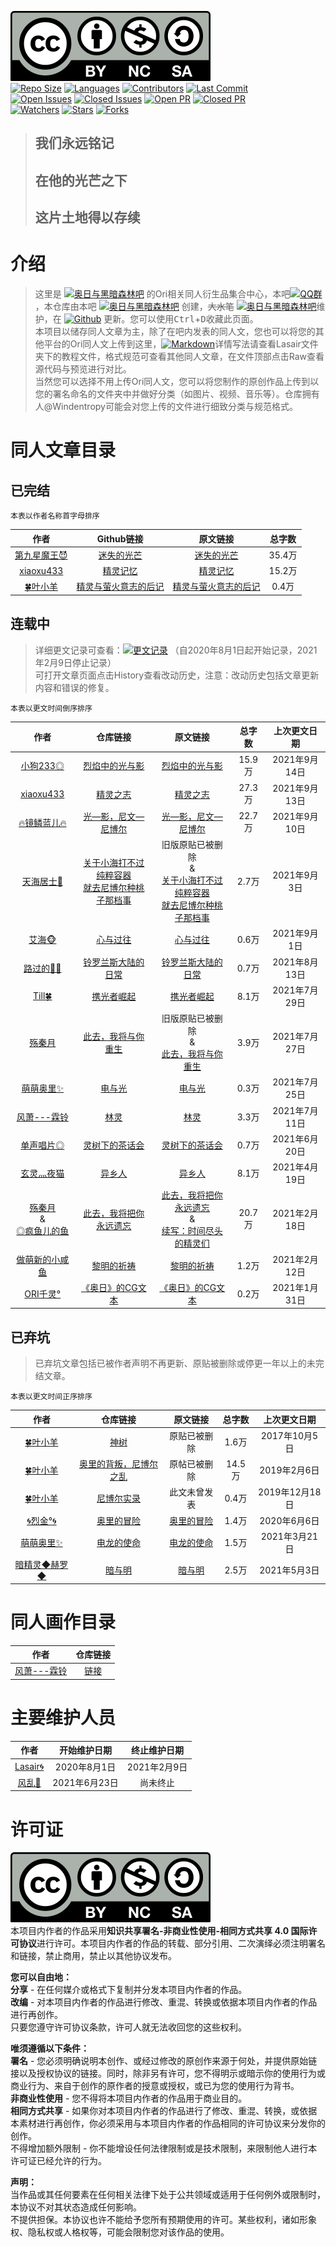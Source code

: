 [![License](https://raw.githubusercontent.com/Windentropy/OriArticle/45c2524d0a933c1211dd2930436cc6ec0d4baac8/Lasair/by-nc-sa.svg)](http://creativecommons.org/licenses/by-nc-sa/4.0/)  
[![Repo Size](https://img.shields.io/github/repo-size/Windentropy/OriArticle?logo=github)](https://github.com/Windentropy/OriArticle/archive/master.zip) [![Languages](https://img.shields.io/github/languages/count/Windentropy/OriArticle?logo=github)](https://github.com/Windentropy/OriArticle) [![Contributors](https://img.shields.io/github/contributors/Windentropy/OriArticle?logo=github)](https://github.com/Windentropy/OriArticle/graphs/contributors) [![Last Commit](https://img.shields.io/github/last-commit/Windentropy/OriArticle/master?logo=github)](https://github.com/Windentropy/OriArticle/commits/master)  
[![Open Issues](https://img.shields.io/github/issues/Windentropy/OriArticle?logo=github)](https://github.com/Windentropy/OriArticle/issues) [![Closed Issues](https://img.shields.io/github/issues-closed/Windentropy/OriArticle?logo=github)](https://github.com/Windentropy/OriArticle/issues?q=is%3Aissue+is%3Aclosed) [![Open PR](https://img.shields.io/github/issues-pr/Windentropy/OriArticle?logo=github)](https://github.com/Windentropy/OriArticle/pulls) [![Closed PR](https://img.shields.io/github/issues-pr-closed/Windentropy/OriArticle?logo=github)](https://github.com/Windentropy/OriArticle/pulls?q=is%3Apr+is%3Aclosed)  
[![Watchers](https://img.shields.io/github/watchers/Windentropy/OriArticle?style=social)](https://github.com/Windentropy/OriArticle/watchers) [![Stars](https://img.shields.io/github/stars/Windentropy/OriArticle?style=social)](https://github.com/Windentropy/OriArticle/stargazers) [![Forks](https://img.shields.io/github/forks/Windentropy/OriArticle?style=social)](https://github.com/Windentropy/OriArticle/network/members)  

> ## 我们永远铭记  
> ## 在他的光芒之下  
> ## 这片土地得以存续

# 介绍  
> 这里是 [![奥日与黑暗森林吧](https://img.shields.io/badge/%E7%99%BE%E5%BA%A6%E8%B4%B4%E5%90%A7-%E5%A5%A5%E6%97%A5%E4%B8%8E%E9%BB%91%E6%9A%97%E6%A3%AE%E6%9E%97%E5%90%A7-3388ff.svg?style=plastic&logo=baidu)](https://tieba.baidu.com/f?kw=%E5%A5%A5%E6%97%A5%E4%B8%8E%E9%BB%91%E6%9A%97%E6%A3%AE%E6%9E%97) 的Ori相关同人衍生品集合中心，本吧[![QQ群](https://img.shields.io/badge/QQ%E7%BE%A4-322462822-eb1923.svg?style=plastic&logo=tencentqq)](https://jq.qq.com/?_wv=1027&k=0p9alHEK)，本仓库由本吧 [![奥日与黑暗森林吧](https://img.shields.io/badge/%E5%89%8D%E5%B0%8F%E5%90%A7%E4%B8%BB-Lasair%F0%9F%8C%80-aee880.svg?style=plastic)](https://tieba.baidu.com/home/main/?un=GankinGwenn) 创建，~~大水笔~~ [![奥日与黑暗森林吧](https://img.shields.io/badge/%E5%90%A7%E5%8F%8B-%E9%A3%8E%E4%B9%B1%F0%9F%8C%B2-00BFFF.svg?style=plastic)](https://tieba.baidu.com/home/main/?un=yyf_1996)维护，在 [![Github](https://img.shields.io/badge/-Github-24292e.svg?style=plastic&logo=github)](https://github.com/Windentropy/OriArticle) 更新。您可以使用<kbd>Ctrl</kbd>+<kbd>D</kbd>收藏此页面。  
> 本项目以储存同人文章为主，除了在吧内发表的同人文，您也可以将您的其他平台的Ori同人文上传到这里，[![Markdown](https://img.shields.io/badge/-Markdown-%23000?style=plastic&logo=markdown)](https://baike.baidu.com/item/MarkDown)详情写法请查看Lasair文件夹下的教程文件，格式规范可查看其他同人文章，在文件顶部点击Raw查看源代码与预览进行对比。  
> 当然您可以选择不用上传Ori同人文，您可以将您制作的原创作品上传到以您的署名命名的文件夹中并做好分类（如图片、视频、音乐等）。仓库拥有人@Windentropy可能会对您上传的文件进行细致分类与规范格式。  

# 同人文章目录  
## 已完结  
    本表以作者名称首字母排序  
| 作者 | Github链接  | 原文链接 | 总字数 | 
| :----: | :----: | :----: |  :----: |
| [第九星魔王😈](https://tieba.baidu.com/home/main?un=%E4%BD%A0%E9%9C%80%E8%A6%81%E6%94%BE%E7%82%B9%E8%A1%80) | [迷失的光芒](https://github.com/Windentropy/OriArticle/blob/master/%E7%AC%AC%E4%B9%9D%E6%98%9F%E9%AD%94%E7%8E%8B/%E8%BF%B7%E5%A4%B1%E7%9A%84%E5%85%89%E8%8A%92.md) | [迷失的光芒](https://tieba.baidu.com/p/6583878963) | 35.4万 |
| [xiaoxu433](https://tieba.baidu.com/home/main?un=xiaoxu433) | [精灵记忆](https://github.com/Windentropy/OriArticle/blob/master/xiaoxu433/%E7%B2%BE%E7%81%B5%E8%AE%B0%E5%BF%86.md) |  [精灵记忆](https://tieba.baidu.com/p/6671368353) | 15.2万 |
| [🍀叶小羊](https://tieba.baidu.com/home/main?un=%E8%AF%B8%E6%9C%88%E6%97%A0%E6%80%9D%E6%80%80) | [精灵与萤火意志的后记](https://github.com/Windentropy/OriArticle/blob/master/%E5%8F%B6%E5%B0%8F%E7%BE%8A/%E7%B2%BE%E7%81%B5%E4%B8%8E%E8%90%A4%E7%81%AB%E6%84%8F%E5%BF%97%E7%9A%84%E5%90%8E%E8%AE%B0.md) |  [精灵与萤火意志的后记](https://tieba.baidu.com/p/6669136662) | 0.4万 |

## 连载中  
> 详细更文记录可查看：[![更文记录](https://img.shields.io/badge/%E6%9B%B4%E6%96%87%E8%AE%B0%E5%BD%95-Github-24292e.svg?style=flat-square&logo=github)](https://github.com/Windentropy/OriArticle/blob/master/Lasair/%E6%9B%B4%E6%96%87%E8%AE%B0%E5%BD%95.md) （自2020年8月1日起开始记录，2021年2月9日停止记录）  
> 可打开文章页面点击History查看改动历史，注意：改动历史包括文章更新内容和错误的修复。

    本表以更文时间倒序排序  
| 作者 | 仓库链接 | 原文链接 | 总字数 | 上次更文日期 | 
| :----: | :----:  | :----: | :----: | :----: |   
| [小狗233◎](https://tieba.baidu.com/home/main?un=%E5%B0%8F%E7%8B%97233333) | [烈焰中的光与影](https://github.com/Windentropy/OriArticle/blob/master/%E5%B0%8F%E7%8B%97233/%E7%83%88%E7%84%B0%E4%B8%AD%E7%9A%84%E5%85%89%E4%B8%8E%E5%BD%B1.md) | [烈焰中的光与影](https://tieba.baidu.com/p/6685968017) | 15.9万 | 2021年9月14日 |  
| [xiaoxu433](https://tieba.baidu.com/home/main?un=xiaoxu433) | [精灵之志](https://github.com/Windentropy/OriArticle/blob/main/xiaoxu433/精灵之志.md) |  [精灵之志](https://tieba.baidu.com/p/7240022202) | 27.3万 | 2021年9月13日 |   
| [🔥镜鳞蓝儿🔥](https://tieba.baidu.com/home/main?un=%E9%AD%82s%E9%82%AA%E7%81%AC%E9%BE%99%E7%A5%9E) | [光—影，尼文—尼博尔](https://github.com/Windentropy/OriArticle/blob/master/%E9%95%9C%E9%B3%9E%E8%93%9D%E5%84%BF/%E5%85%89%E2%80%94%E5%BD%B1%EF%BC%8C%E5%B0%BC%E6%96%87%E2%80%94%E5%B0%BC%E5%8D%9A%E5%B0%94.md) | [光—影，尼文—尼博尔](https://tieba.baidu.com/p/6917053109) | 22.7万 | 2021年9月10日 |   
| [天海居士🌊](https://tieba.baidu.com/home/main?un=&ie=utf-8&id=tb.1.2db01aac.3StrlLeMo6IrxRYcwO-ijw?t=1624002043&fr=pb) | [关于小海打不过纯粹容器<br>就去尼博尔种桃子那档事](https://github.com/Windentropy/OriArticle/blob/main/天海居士/关于天海居士打不过纯粹容器回尼博尔种桃子的那些事.md) |  旧版原贴已被删除<br>&<br>[关于小海打不过纯粹容器<br>就去尼博尔种桃子那档事](https://tieba.baidu.com/p/7514346555) | 2.7万 | 2021年9月3日 |  
| [艾海🐵](https://tieba.baidu.com/home/main?un=&ie=utf-8&id=tb.1.8533002f._27O3YWpBO6zU76cToX_Mw?t=1613399671&fr=pb) | [心与过往](https://github.com/Windentropy/OriArticle/blob/master/艾海/心与过往.md) | [心与过往](https://tieba.baidu.com/p/7480616957) | 0.6万 | 2021年9月1日 |    
| [路过的🍭🍭](https://tieba.baidu.com/home/main/?un=l游戏路人甲l) | [铃罗兰斯大陆的日常](https://github.com/Windentropy/OriArticle/blob/master/%E8%B7%AF%E8%BF%87%E7%9A%84%E7%B3%96%E7%B3%96/%E9%93%83%E7%BD%97%E5%85%B0%E6%96%AF%E5%A4%A7%E9%99%86%E7%9A%84%E6%97%A5%E5%B8%B8.md) | [铃罗兰斯大陆的日常](https://tieba.baidu.com/p/6813231130) | 0.7万 | 2021年8月13日 | 
| [Till🍀](https://tieba.baidu.com/home/main?un=%E8%90%A8%E5%85%B0%E8%B5%9B%E5%B0%8F%E8%8F%B2) | [携光者崛起](https://github.com/Windentropy/OriArticle/blob/master/Till/%E6%90%BA%E5%85%89%E8%80%85%E5%B4%9B%E8%B5%B7.md) | [携光者崛起](https://tieba.baidu.com/p/6556636373) | 8.1万 | 2021年7月29日 | 
| [殇秦月](https://tieba.baidu.com/home/main?un=%E6%AE%87%E7%A7%A6%E6%9C%88) | [此去，我将与你重生](https://github.com/Windentropy/OriArticle/blob/master/%E6%AE%87%E7%A7%A6%E6%9C%88/%E6%AD%A4%E5%8E%BB%EF%BC%8C%E6%88%91%E5%B0%86%E4%B8%8E%E4%BD%A0%E9%87%8D%E7%94%9F.md) | 旧版原贴已被删除<br>&<br>[此去，我将与你重生](https://tieba.baidu.com/p/7458597028) | 3.9万 | 2021年7月27日 |   
| [萌萌奥里✨](https://tieba.baidu.com/home/main?un=qpowieuryt78) | [电与光](https://github.com/Windentropy/OriArticle/blob/master/萌萌奥里/电与光.md) | [电与光](https://tieba.baidu.com/p/7443157957) | 0.3万 | 2021年7月25日 |  
| [风萧---霖铃](https://tieba.baidu.com/home/main?un=nphws) | [林灵](https://github.com/Windentropy/OriArticle/blob/master/%E9%A3%8E%E7%AE%AB---%E9%9C%96%E9%93%83/%E6%9E%97%E7%81%B5.md) | [林灵](https://tieba.baidu.com/p/6458349974) | 3.3万 | 2021年7月11日 | 
| [单声唱片◎](https://tieba.baidu.com/home/main?un=&ie=utf-8&id=tb.1.2c953467.-vCbfWR8N7GKlpPSeeeX4w?t=1587269383&fr=pb) | [灵树下的茶话会](https://github.com/Windentropy/OriArticle/blob/master/单声唱片/灵树下的茶话会.md) | [灵树下的茶话会](https://tieba.baidu.com/p/7225235381) | 0.7万 | 2021年6月20日 |  
| [玄灵灬夜猫](https://tieba.baidu.com/home/main?un=%E7%8E%84%E7%81%B5%E7%81%AC%E5%A4%9C%E7%8C%AB) | [异乡人](https://github.com/Windentropy/OriArticle/blob/master/%E7%8E%84%E7%81%B5%E7%81%AC%E5%A4%9C%E7%8C%AB/%E5%BC%82%E4%B9%A1%E4%BA%BA.md) | [异乡人](https://tieba.baidu.com/p/6548785902) | 8.1万 | 2021年4月19日 | 
| [殇秦月](https://tieba.baidu.com/home/main?un=%E6%AE%87%E7%A7%A6%E6%9C%88)<br>&<br>[◎疯鱼儿的鱼](https://tieba.baidu.com/home/main?un=%E6%88%B3%E4%BD%A0%E5%A4%A7%E5%8A%A8%E8%84%89) | [此去，我将把你永远遗忘](https://github.com/Windentropy/OriArticle/blob/master/%E6%AE%87%E7%A7%A6%E6%9C%88/%E6%AD%A4%E5%8E%BB%EF%BC%8C%E6%88%91%E5%B0%86%E6%8A%8A%E4%BD%A0%E6%B0%B8%E8%BF%9C%E9%81%97%E5%BF%98.md) | [此去，我将把你永远遗忘](https://tieba.baidu.com/p/6313623755)<br>&<br>[续写：时间尽头的精灵们](https://tieba.baidu.com/p/6761454618) | 20.7万 | 2021年2月18日 |  
| [做萌新的小咸鱼](https://tieba.baidu.com/home/main?un=做萌新的小咸鱼) | [黎明的祈祷](https://github.com/Windentropy/OriArticle/blob/master/做萌新的小咸鱼/黎明的祈祷.md) |  [黎明的祈祷](https://tieba.baidu.com/p/7226474820) | 1.2万 | 2021年2月12日 |  
| [ORI千灵°](https://tieba.baidu.com/home/main?un=寂轮2333) | [《奥日》的CG文本](https://github.com/Windentropy/OriArticle/blob/main/ORI%E5%8D%83%E7%81%B5%C2%B0/%E3%80%8A%E5%A5%A5%E6%97%A5%E3%80%8B%E7%9A%84CG%E6%96%87%E6%9C%AC.md) |  [《奥日》的CG文本](https://tieba.baidu.com/p/7212246432) | 0.2万 | 2021年1月31日 |   

## 已弃坑
> 已弃坑文章包括已被作者声明不再更新、原贴被删除或停更一年以上的未完结文章。

    本表以更文时间正序排序
| 作者 | 仓库链接  | 原文链接 | 总字数 | 上次更文日期 |  
| :----: | :----:  | :----: | :----: | :----: |  
| [🍀叶小羊](https://tieba.baidu.com/home/main?un=%E8%AF%B8%E6%9C%88%E6%97%A0%E6%80%9D%E6%80%80) | [神树](https://github.com/Windentropy/OriArticle/blob/master/%E5%8F%B6%E5%B0%8F%E7%BE%8A/%E7%A5%9E%E6%A0%91.md) | 原贴已被删除 | 1.6万 | 2017年10月5日 |  
| [🍀叶小羊](https://tieba.baidu.com/home/main?un=%E8%AF%B8%E6%9C%88%E6%97%A0%E6%80%9D%E6%80%80) | [奥里的背叛，尼博尔之乱](https://github.com/Windentropy/OriArticle/blob/master/%E5%8F%B6%E5%B0%8F%E7%BE%8A/%E5%A5%A5%E9%87%8C%E7%9A%84%E8%83%8C%E5%8F%9B%EF%BC%8C%E5%B0%BC%E5%8D%9A%E5%B0%94%E4%B9%8B%E4%B9%B1.md) | 原帖已被删除 | 14.5万 | 2019年2月6日 |  
| [🍀叶小羊](https://tieba.baidu.com/home/main?un=%E8%AF%B8%E6%9C%88%E6%97%A0%E6%80%9D%E6%80%80) | [尼博尔实录](https://github.com/Windentropy/OriArticle/blob/master/%E5%8F%B6%E5%B0%8F%E7%BE%8A/%E5%B0%BC%E5%8D%9A%E5%B0%94%E5%AE%9E%E5%BD%95.md) | 此文未曾发表  | 0.4万 | 2019年12月18日 |  
| [🌀烈金°🌀](https://tieba.baidu.com/home/main?un=%E8%A3%82%E9%87%91%E9%93%B6%E6%B2%B3) | [奥里的冒险](https://github.com/Windentropy/OriArticle/blob/master/%E7%83%88%E9%87%91/%E5%A5%A5%E9%87%8C%E7%9A%84%E5%86%92%E9%99%A9.md) | [奥里的冒险](https://tieba.baidu.com/p/6607979022) | 1.4万 | 2020年6月6日 | 
| [萌萌奥里✨](https://tieba.baidu.com/home/main?un=qpowieuryt78) | [电龙的使命](https://github.com/Windentropy/OriArticle/blob/master/%E8%90%8C%E8%90%8C%E5%A5%A5%E9%87%8C/%E7%94%B5%E9%BE%99%E7%9A%84%E4%BD%BF%E5%91%BD.md) | [电龙的使命](https://tieba.baidu.com/p/6622474111) | 1.5万 | 2021年3月21日 |  
| [暗精灵◆赫罗◆](https://tieba.baidu.com/home/main?un=%E5%92%8C%E5%86%A5snan) | [暗与明](https://github.com/Windentropy/OriArticle/blob/master/%E6%9A%97%E7%B2%BE%E7%81%B5%E8%B5%AB%E7%BD%97/%E6%9A%97%E4%B8%8E%E6%98%8E.md) | [暗与明](https://tieba.baidu.com/p/6633492438) | 2.5万 | 2021年5月3日 |  

# 同人画作目录  
| 作者 | 仓库链接 |  
| :----:| :----: |  
| [风萧---霖铃](https://tieba.baidu.com/home/main?un=nphws)| [链接](https://github.com/Windentropy/OriArticle/tree/master/%E9%A3%8E%E7%AE%AB---%E9%9C%96%E9%93%83/%E5%9B%BE%E7%89%87/%E7%94%BB%E4%BD%9C)

# 主要维护人员
| 作者 | 开始维护日期  | 终止维护日期 | 
| :----: | :----:  | :----: | 
| [Lasair🌀](https://tieba.baidu.com/home/main?un=nphws) | 2020年8月1日 | 2021年2月9日 |  
| [风乱🌲](https://tieba.baidu.com/home/main?un=yyf_1996) | 2021年6月23日 | 尚未终止 |  
 

# 许可证  
[![License](https://raw.githubusercontent.com/Windentropy/OriArticle/45c2524d0a933c1211dd2930436cc6ec0d4baac8/Lasair/by-nc-sa.svg)](http://creativecommons.org/licenses/by-nc-sa/4.0/)  
本项目内作者的作品采用**知识共享署名-非商业性使用-相同方式共享 4.0 国际许可协议**进行许可。本项目内作者的作品的转载、部分引用、二次演绎必须注明署名和链接，禁止商用，禁止以其他协议发布。  

**您可以自由地：**  
**分享** - 在任何媒介或格式下复制并分发本项目内作者的作品。  
**改编** - 对本项目内作者的作品进行修改、重混、转换或依据本项目内作者的作品进行再创作。  
只要您遵守许可协议条款，许可人就无法收回您的这些权利。  

**唯须遵循以下条件：**  
**署名** - 您必须明确说明本创作、或经过修改的原创作来源于何处，并提供原始链接以及授权协议的链接。同时，除非另有许可，您不得明示或暗示你的使用行为或商业行为、来自于创作的原作者的授意或授权，或已为您的使用行为背书。  
**非商业性使用** - 您不得将本项目内作者的作品用于商业目的。  
**相同方式共享** - 如果你对本项目内作者的作品进行了修改、重混、转换，或依据本素材进行再创作，你必须采用与本项目内作者的作品相同的许可协议来分发你的创作。  
不得增加额外限制 - 你不能增设任何法律限制或是技术限制，来限制他人进行本许可证已经允许的行为。  

**声明：**  
当作品或其任何要素在任何相关法律下处于公共领域或适用于任何例外或限制时，本协议不对其状态造成任何影响。  
不提供担保。本协议也许不能给予您所有预期使用的许可。某些权利，诸如形象权、隐私权或人格权等，可能会限制您对该作品的使用。  